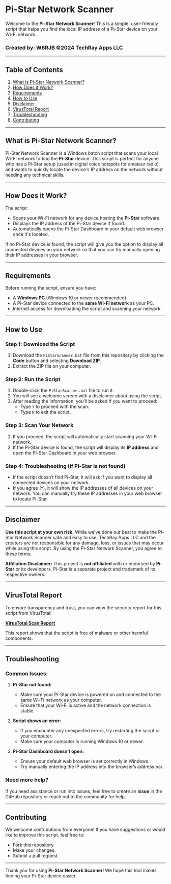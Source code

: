 # Pi-Star Network Scanner

Welcome to the **Pi-Star Network Scanner**! This is a simple, user-friendly script that helps you find the local IP address of a Pi-Star device on your Wi-Fi network.
### Created by: W8RJB ©2024 TechRay Apps LLC

---

## Table of Contents

1. [What is Pi-Star Network Scanner?](#what-is-pi-star-network-scanner)
2. [How Does it Work?](#how-does-it-work)
3. [Requirements](#requirements)
4. [How to Use](#how-to-use)
5. [Disclaimer](#disclaimer)
6. [VirusTotal Report](#virustotal-report)
7. [Troubleshooting](#troubleshooting)
8. [Contributing](#contributing)

---

## What is Pi-Star Network Scanner?

Pi-Star Network Scanner is a Windows batch script that scans your local Wi-Fi network to find the **Pi-Star** device. This script is perfect for anyone who has a Pi-Star setup (used in digital voice hotspots for amateur radio) and wants to quickly locate the device's IP address on the network without needing any technical skills.

---

## How Does it Work?

The script:
- Scans your Wi-Fi network for any device hosting the **Pi-Star** software.
- Displays the IP address of the Pi-Star device if found.
- Automatically opens the Pi-Star Dashboard in your default web browser once it's located.

If no Pi-Star device is found, the script will give you the option to display all connected devices on your network so that you can try manually opening their IP addresses in your browser.

---

## Requirements

Before running the script, ensure you have:
- A **Windows PC** (Windows 10 or newer recommended).
- A Pi-Star device connected to the **same Wi-Fi network** as your PC.
- Internet access for downloading the script and scanning your network.

---

## How to Use

### Step 1: Download the Script
1. Download the `PiStarScanner.bat` file from this repository by clicking the **Code** button and selecting **Download ZIP**.
2. Extract the ZIP file on your computer.

### Step 2: Run the Script
1. Double-click the `PiStarScanner.bat` file to run it.
2. You will see a welcome screen with a disclaimer about using the script.
3. After reading the information, you'll be asked if you want to proceed:
   - Type `Y` to proceed with the scan.
   - Type `N` to exit the script.

### Step 3: Scan Your Network
1. If you proceed, the script will automatically start scanning your Wi-Fi network.
2. If the Pi-Star device is found, the script will display its **IP address** and open the Pi-Star Dashboard in your web browser.

### Step 4: Troubleshooting (if Pi-Star is not found)
- If the script doesn’t find Pi-Star, it will ask if you want to display all connected devices on your network.
- If you agree (`Y`), it will show the IP addresses of all devices on your network. You can manually try these IP addresses in your web browser to locate Pi-Star.

---

## Disclaimer

**Use this script at your own risk.**
While we've done our best to make the Pi-Star Network Scanner safe and easy to use, TechRay Apps LLC and the creators are not responsible for any damage, loss, or issues that may occur while using this script. By using the Pi-Star Network Scanner, you agree to these terms.

**Affiliation Disclaimer:** This project is **not affiliated** with or endorsed by **Pi-Star** or its developers. Pi-Star is a separate project and trademark of its respective owners.

---

## VirusTotal Report

To ensure transparency and trust, you can view the security report for this script from VirusTotal:

**[VirusTotal Scan Report](https://www.virustotal.com/gui/file/3d30bacb9f7a16ec7dbc42f5ce3e5d205d2c586fe3cd7c176ed6c1be56d10a81/detection)**

This report shows that the script is free of malware or other harmful components.

---

## Troubleshooting

### Common Issues:

1. **Pi-Star not found:**
   - Make sure your Pi-Star device is powered on and connected to the same Wi-Fi network as your computer.
   - Ensure that your Wi-Fi is active and the network connection is stable.

2. **Script shows an error:**
   - If you encounter any unexpected errors, try restarting the script or your computer.
   - Make sure your computer is running Windows 10 or newer.

3. **Pi-Star Dashboard doesn’t open:**
   - Ensure your default web browser is set correctly in Windows.
   - Try manually entering the IP address into the browser’s address bar.

### Need more help?
If you need assistance or run into issues, feel free to create an **issue** in the GitHub repository or reach out to the community for help.

---

## Contributing

We welcome contributions from everyone! If you have suggestions or would like to improve this script, feel free to:
- Fork this repository.
- Make your changes.
- Submit a pull request.

---

Thank you for using **Pi-Star Network Scanner**! We hope this tool makes finding your Pi-Star device easier.
